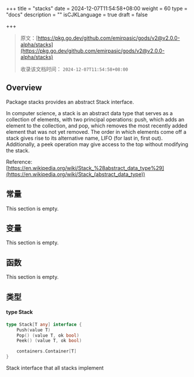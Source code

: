 +++
title = "stacks"
date = 2024-12-07T11:54:58+08:00
weight = 60
type = "docs"
description = ""
isCJKLanguage = true
draft = false

+++

> 原文：[https://pkg.go.dev/github.com/emirpasic/gods/v2@v2.0.0-alpha/stacks](https://pkg.go.dev/github.com/emirpasic/gods/v2@v2.0.0-alpha/stacks)
>
> 收录该文档时间： `2024-12-07T11:54:58+08:00`

## Overview 

Package stacks provides an abstract Stack interface.

In computer science, a stack is an abstract data type that serves as a collection of elements, with two principal operations: push, which adds an element to the collection, and pop, which removes the most recently added element that was not yet removed. The order in which elements come off a stack gives rise to its alternative name, LIFO (for last in, first out). Additionally, a peek operation may give access to the top without modifying the stack.

Reference: [https://en.wikipedia.org/wiki/Stack_%28abstract_data_type%29](https://en.wikipedia.org/wiki/Stack_(abstract_data_type))

## 常量

This section is empty.

## 变量 

This section is empty.

## 函数 

This section is empty.

## 类型 

#### type Stack 

``` go
type Stack[T any] interface {
	Push(value T)
	Pop() (value T, ok bool)
	Peek() (value T, ok bool)

	containers.Container[T]
}
```

Stack interface that all stacks implement

